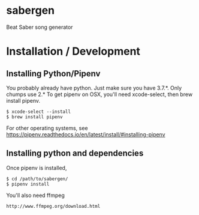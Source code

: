 # sabergen
Beat Saber song generator

# Installation / Development
## Installing Python/Pipenv
You probably already have python.  Just make sure you have 3.7.\*.  Only chumps use 2.\*
To get pipenv on OSX, you'll need xcode-select, then brew install pipenv.
```
$ xcode-select --install
$ brew install pipenv
```
For other operating systems, see https://pipenv.readthedocs.io/en/latest/install/#installing-pipenv
## Installing python and dependencies
Once pipenv is installed,
```
$ cd /path/to/sabergen/
$ pipenv install
```

You'll also need ffmpeg
```
http://www.ffmpeg.org/download.html
```

